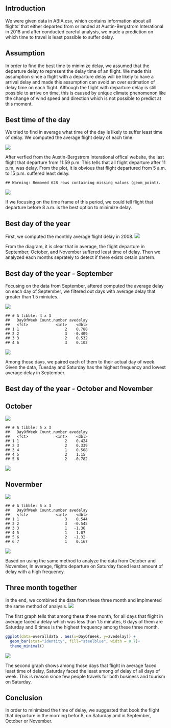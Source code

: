 Introduction
------------

We were given data in ABIA.csv, which contains information about all
flights’ that either departed from or landed at Austin-Bergstrom
Interational in 2018 and after conducted careful analysis, we made a
prediction on which time to travel is least possible to suffer delay.

Assumption
----------

In order to find the best time to minimize delay, we assumed that the
departure delay to represent the delay time of an flight. We made this
assumption since a flight with a departure delay will be likely to have
a arrival delay and made this assumption can avoid an over estimation of
delay time on each flight. Although the flight with departure delay is
still possible to arrive on time, this is caused by unique climate
phenomenon like the change of wind speed and direction which is not
possible to predict at this moment.

Best time of the day
--------------------

We tried to find in average what time of the day is likely to suffer
least time of delay. We computed the average flight delay of each time.

![](Problem1_files/figure-markdown_github/unnamed-chunk-2-1.png)

After verfied from the Austin-Bergstrom Interational offical website,
the last flight that departure from 11:59 p.m. This tells that all
flight departure after 11 p.m. was delay. From the plot, it is obvious
that flight departured from 5 a.m. to 15 p.m. suffered least delay.

    ## Warning: Removed 628 rows containing missing values (geom_point).

![](Problem1_files/figure-markdown_github/unnamed-chunk-3-1.png)

If we focusing on the time frame of this period, we could tell flight
that departure before 8 a.m. is the best option to minimize delay.

Best day of the year
--------------------

First, we computed the monthly average flight delay in 2008.
![](Problem1_files/figure-markdown_github/unnamed-chunk-4-1.png)

From the diagram, it is clear that in average, the flight departure in
September, October, and November suffered least time of delay. Then we
analyzed each months seprately to detect if there exists cetain partern.

Best day of the year - September
--------------------------------

Focusing on the data from September, aftered computed the average delay
on each day of September, we filtered out days with average delay that
greater than 1.5 miniutes.

![](Problem1_files/figure-markdown_github/unnamed-chunk-5-1.png)

    ## # A tibble: 4 x 3
    ##   DayOfWeek Count.number avedelay
    ##   <fct>            <int>    <dbl>
    ## 1 1                    2    0.788
    ## 2 2                    3   -0.409
    ## 3 3                    2    0.532
    ## 4 6                    3    0.102

![](Problem1_files/figure-markdown_github/unnamed-chunk-5-2.png)

Among those days, we paired each of them to their actual day of week.
Given the data, Tuesday and Saturday has the highest frequency and
lowest average delay in September.

Best day of the year - October and November
-------------------------------------------

October
-------

![](Problem1_files/figure-markdown_github/unnamed-chunk-6-1.png)

    ## # A tibble: 5 x 3
    ##   DayOfWeek Count.number avedelay
    ##   <fct>            <int>    <dbl>
    ## 1 1                    2    0.424
    ## 2 3                    2    0.339
    ## 3 4                    1    0.508
    ## 4 5                    2    1.15 
    ## 5 6                    2   -0.782

![](Problem1_files/figure-markdown_github/unnamed-chunk-6-2.png)

Novermber
---------

![](Problem1_files/figure-markdown_github/unnamed-chunk-7-1.png)

    ## # A tibble: 6 x 3
    ##   DayOfWeek Count.number avedelay
    ##   <fct>            <int>    <dbl>
    ## 1 1                    3    0.544
    ## 2 2                    3   -0.545
    ## 3 3                    1   -1.36 
    ## 4 5                    1    1.07 
    ## 5 6                    2   -1.32 
    ## 6 7                    1    0.167

![](Problem1_files/figure-markdown_github/unnamed-chunk-7-2.png)

Based on using the same method to analyze the data from October and
November, In average, flights departure on Saturday faced least amount
of delay with a high frequency.

Three month together
--------------------

In the end, we combined the data from these three month and implmented
the same method of analysis.
![](Problem1_files/figure-markdown_github/unnamed-chunk-8-1.png)

The first graph tells that among these three month, for all days that
flight in average faced a delay which was less than 1.5 minutes, 6 days
of them are Saturday and 6 times is the highest frequency among these
three month.

``` r
ggplot(data=overalldata , aes(x=DayOfWeek, y=avedelay)) +
  geom_bar(stat="identity", fill="steelblue", width = 0.7)+
  theme_minimal()
```

![](Problem1_files/figure-markdown_github/unnamed-chunk-9-1.png)

The second graph shows among those days that flight in average faced
least time of delay, Saturday faced the least among of delay of all days
of week. This is reason since few people travels for both business and
tourism on Saturday.

Conclusion
----------

In order to minimized the time of delay, we suggested that book the
flight that departure in the morning befor 8, on Saturday and in
September, October or November.
